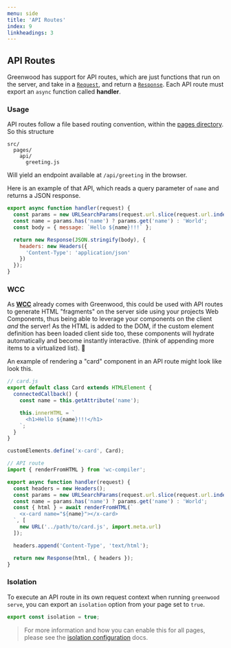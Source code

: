 ```yaml
---
menu: side
title: 'API Routes'
index: 9
linkheadings: 3
---
```


## API Routes

Greenwood has support for API routes, which are just functions that run on the server, and take in a [`Request`](https://developer.mozilla.org/en-US/docs/Web/API/Request), and return a [`Response`](https://developer.mozilla.org/en-US/docs/Web/API/Response).  Each API route must export an `async` function called **handler**.

### Usage

API routes follow a file based routing convention, within the [pages directory](/docs/layouts/#pages).  So this structure
```shell
src/
  pages/
    api/
      greeting.js
```

Will yield an endpoint available at `/api/greeting` in the browser.

Here is an example of that API, which reads a query parameter of `name` and returns a JSON response.

```js
export async function handler(request) {
  const params = new URLSearchParams(request.url.slice(request.url.indexOf('?')));
  const name = params.has('name') ? params.get('name') : 'World';
  const body = { message: `Hello ${name}!!!` };

  return new Response(JSON.stringify(body), {
    headers: new Headers({
      'Content-Type': 'application/json'
    })
  });
}
```

### WCC

As [**WCC**](https://github.com/ProjectEvergreen/wcc) already comes with Greenwood, this could be used with API routes to generate HTML "fragments" on the server side using your projects Web Components, thus being able to leverage your components on the client _and_ the server!  As the HTML is added to the DOM, if the custom element definition has been loaded client side too, these components will hydrate automatically and become instantly interactive.  (think of appending more items to a virtualized list).  🚀

An example of rendering a "card" component in an API route might look like look this.
```js
// card.js
export default class Card extends HTMLElement {
  connectedCallback() {
    const name = this.getAttribute('name');

    this.innerHTML = `
      <h1>Hello ${name}!!!</h1>
    `;
  }
}

customElements.define('x-card', Card);
```

```js
// API route
import { renderFromHTML } from 'wc-compiler';

export async function handler(request) {
  const headers = new Headers();
  const params = new URLSearchParams(request.url.slice(request.url.indexOf('?')));
  const name = params.has('name') ? params.get('name') : 'World';
  const { html } = await renderFromHTML(`
    <x-card name="${name}"></x-card>
  `, [
    new URL('../path/to/card.js', import.meta.url)
  ]);

  headers.append('Content-Type', 'text/html');

  return new Response(html, { headers });
}
```

### Isolation

To execute an API route in its own request context when running `greenwood serve`, you can export an `isolation` option from your page set to `true`.

```js
export const isolation = true;
```

> For more information and how you can enable this for all pages, please see the [isolation configuration](/docs/configuration/#isolation) docs.